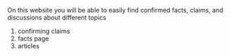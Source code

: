 On this website you will be able to easily find confirmed facts, claims, and discussions about different topics

1. confirming claims
2. facts page
3. articles
